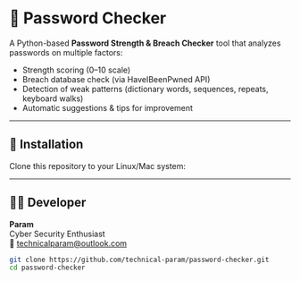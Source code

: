 # 🔐 Password Checker

A Python-based **Password Strength & Breach Checker** tool that analyzes passwords on multiple factors:
- Strength scoring (0–10 scale)
- Breach database check (via HaveIBeenPwned API)
- Detection of weak patterns (dictionary words, sequences, repeats, keyboard walks)
- Automatic suggestions & tips for improvement

---

## 🚀 Installation

Clone this repository to your Linux/Mac system:

---

## 🧑‍💻 Developer
**Param**  
Cyber Security Enthusiast  
📧 technicalparam@outlook.com  


```bash
git clone https://github.com/technical-param/password-checker.git
cd password-checker
